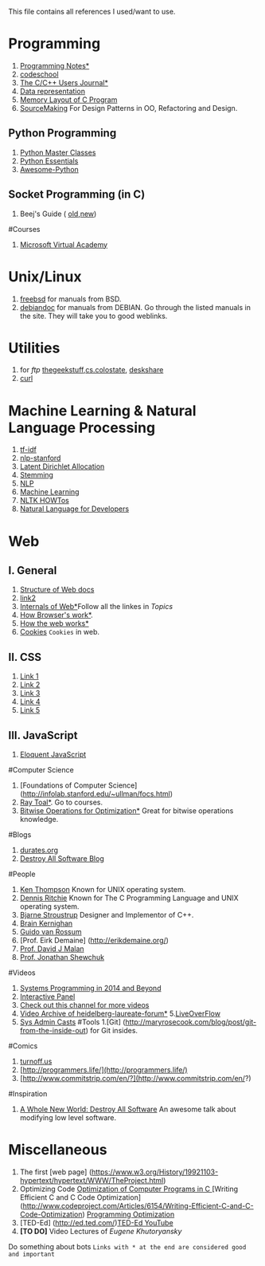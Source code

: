 This file contains all references I used/want to use.
# Programming
1. [Programming Notes\*](https://www.ntu.edu.sg/home/ehchua/programming/index.html)
2. [codeschool](codeschool.org)
3. [The C/C++ Users Journal\*](http://collaboration.cmc.ec.gc.ca/science/rpn/biblio/ddj/Website/articles/)
4. [Data representation](http://www.willamette.edu/~gorr/classes/cs130/lectures/data_rep.htm)
5. [Memory Layout of C Program](http://www.geeksforgeeks.org/memory-layout-of-c-program/)
6. [SourceMaking](https://sourcemaking.com/) For Design Patterns in OO, Refactoring and Design.


## Python Programming
1. [Python Master Classes](http://www.dabeaz.com/finalgenerator/)
2. [Python Essentials](http://www.programiz.com/article/python-self-why)
3. [Awesome-Python](http://awesome-python.com/)


## Socket Programming (in C)
1. Beej's Guide ( [old](http://www.gta.ufrj.br/ensino/eel878/sockets/index.html),[new](http://beej.us/guide/bgnet/output/html/multipage/index.html))


#Courses
1. [Microsoft Virtual Academy](https://mva.microsoft.com/)


# Unix/Linux
1. [freebsd](https://www.freebsd.org/doc/en_US.ISO8859-1/books/handbook/) for manuals from BSD.
2. [debiandoc](https://www.debian.org/doc/) for manuals from DEBIAN. Go through the listed manuals in the site. They will take you to good weblinks.

# Utilities
1. for *ftp* [thegeekstuff](http://www.thegeekstuff.com/2010/06/ftp-sftp-tutorial/),[cs.colostate](https://www.cs.colostate.edu/helpdocs/ftp.html), [deskshare](http://www.deskshare.com/resources/articles/ftp-how-to.aspx)
2. [curl](http://www.thegeekstuff.com/2012/04/curl-examples/)


# Machine Learning & Natural Language Processing
1. [tf-idf](http://www.tfidf.com/)
2. [nlp-stanford](http://nlp.stanford.edu/IR-book/html/htmledition/contents-1.html)
3. [Latent Dirichlet Allocation](http://blog.echen.me/2011/08/22/introduction-to-latent-dirichlet-allocation/)
4. [Stemming](https://xapian.org/docs/stemming.html)
5. [NLP](http://www.isi.edu/natural-language/teaching/cs544/spring13/)
6. [Machine Learning](cs229.stanford.edu/materials.html)
7. [NLTK HOWTos](http://www.nltk.org/howto/)
8. [Natural Language for Developers](https://wit.ai/)

# Web

## I. General
1. [Structure of Web docs](https://www.w3.org/TR/WD-html40-970708/struct/structop.html)
2. [link2](https://www.w3.org/TR/WD-html40-970708/contents.html)
3. [Internals of Web\*](https://developers.google.com/web/fundamentals/performance/critical-rendering-path/?hl=en)Follow all the linkes in *Topics*
4. [How Browser's work\*](http://taligarsiel.com/Projects/howbrowserswork1.htm).
5. [How the web works\*](http://www.garshol.priv.no/download/text/http-tut.html)
6. [Cookies](https://www.youtube.com/watch?v=LHSSY8QNvew) `Cookies` in web.

## II. CSS
1. [Link 1](https://specificity.keegan.st/)
2. [Link 2](https://css-tricks.com/snippets/css/a-guide-to-flexbox/)
3. [Link 3](http://css-tricks.com/)
4. [Link 4](https://developer.mozilla.org/en/docs/Web/CSS/Specificity)
5. [Link 5](http://flukeout.github.io/)

## III. JavaScript
1. [Eloquent JavaScript](http://eloquentjavascript.net/)


#Computer Science
1. [Foundations of Computer Science] (http://infolab.stanford.edu/~ullman/focs.html)
2. [Ray Toal\*](http://cs.lmu.edu/~ray/). Go to courses.
3. [Bitwise Operations for Optimization*](http://guru.multimedia.cx/category/optimization/) Great for bitwise operations knowledge.


#Blogs
1. [durates.org](http://duartes.org/gustavo/blog/archives/)
2. [Destroy All Software Blog](https://www.destroyallsoftware.com/blog/)

#People
1. [Ken Thompson](http://amturing.acm.org/award_winners/thompson_4588371.cfm) Known for UNIX operating system.
2. [Dennis Ritchie](http://amturing.acm.org/award_winners/ritchie_1506389.cfm) Known for The C Programming Language and UNIX operating system.
3. [Bjarne Stroustrup](http://www.stroustrup.com/) Designer and Implementor of C++.
4. [Brain Kernighan](https://www.cs.princeton.edu/~bwk/)
5. [Guido van Rossum](https://www.python.org/~guido/)
6. [Prof. Eirk Demaine] (http://erikdemaine.org/)
7. [Prof. David J Malan](http://cs.harvard.edu/malan/)
8. [Prof. Jonathan Shewchuk](https://people.eecs.berkeley.edu/~jrs/)

#Videos
1. [Systems Programming in 2014 and Beyond](https://channel9.msdn.com/Events/Lang-NEXT/Lang-NEXT-2014/Panel-Systems-Programming-Languages-in-2014-and-Beyond)
2. [Interactive Panel](https://channel9.msdn.com/Events/GoingNative/GoingNative-2012/Interactive-Panel-Ask-Us-Anything-?ocid=relatedsession)
3. [Check out this channel for more videos](https://channel9.msdn.com/)
4. [Video Archive of heidelberg-laureate-forum*](http://www.heidelberg-laureate-forum.org/videoarchive/)
5.[LiveOverFlow](https://www.youtube.com/channel/UClcE-kVhqyiHCcjYwcpfj9w)
6. [Sys Admin Casts](https://sysadmincasts.com/)
#Tools
1.[Git] (http://maryrosecook.com/blog/post/git-from-the-inside-out) for Git insides.

#Comics
1. [turnoff.us](http://turnoff.us)
2. [http://programmers.life/](http://programmers.life/)
3. [http://www.commitstrip.com/en/?](http://www.commitstrip.com/en/?)

#Inspiration
1. [A Whole New World: Destroy All Software](https://www.destroyallsoftware.com/talks/a-whole-new-world) An awesome talk about modifying low level software.


# Miscellaneous
1. The first [web page] (https://www.w3.org/History/19921103-hypertext/hypertext/WWW/TheProject.html)
2. Optimizing Code [Optimization of Computer Programs in C ](http://icps.u-strasbg.fr/~bastoul/local_copies/lee.html) [Writing Efficient C and C Code Optimization] (http://www.codeproject.com/Articles/6154/Writing-Efficient-C-and-C-Code-Optimization) [Programming Optimization](http://www.azillionmonkeys.com/qed/optimize.html)
3. [TED-Ed] (http://ed.ted.com/)[TED-Ed YouTube](https://www.youtube.com/user/TEDEducation)
4. **[TO DO]** Video Lectures of *Eugene Khutoryansky* 


Do something about bots
`Links with * at the end are considered good and important`
